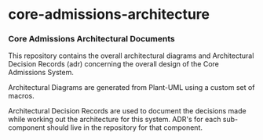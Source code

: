 # core-admissions-architecture

### Core Admissions Architectural Documents

This repository contains the overall architectural diagrams and Architectural Decision Records (adr) concerning the overall design of the Core Admissions System. 

Architectural Diagrams are generated from Plant-UML using a custom set of macros. 

Architectural Decision Records are used to document the decisions made while working out the architecture for this system. ADR's for each sub-component should live in the repository for that component. 


